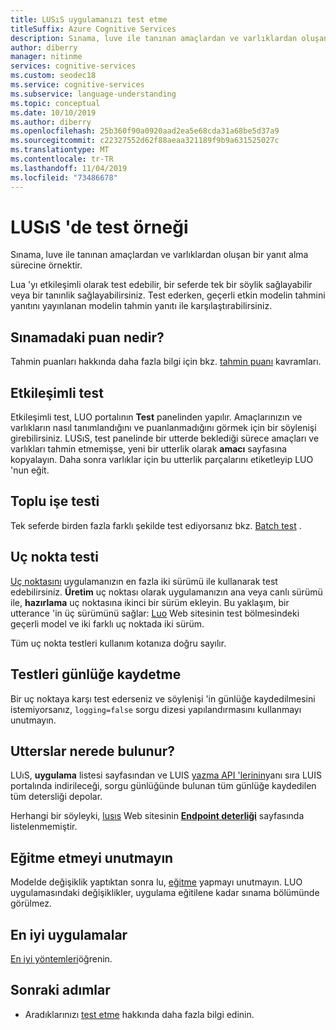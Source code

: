 ```yaml
---
title: LUSıS uygulamanızı test etme
titleSuffix: Azure Cognitive Services
description: Sınama, luve ile tanınan amaçlardan ve varlıklardan oluşan bir yanıt alma sürecine örnektir.
author: diberry
manager: nitinme
services: cognitive-services
ms.custom: seodec18
ms.service: cognitive-services
ms.subservice: language-understanding
ms.topic: conceptual
ms.date: 10/10/2019
ms.author: diberry
ms.openlocfilehash: 25b360f90a0920aad2ea5e68cda31a68be5d37a9
ms.sourcegitcommit: c22327552d62f88aeaa321189f9b9a631525027c
ms.translationtype: MT
ms.contentlocale: tr-TR
ms.lasthandoff: 11/04/2019
ms.locfileid: "73486678"
---
```

# <a name="testing-example-utterances-in-luis"></a>LUSıS 'de test örneği

Sınama, luve ile tanınan amaçlardan ve varlıklardan oluşan bir yanıt alma sürecine örnektir. 

Lua 'yı etkileşimli olarak test edebilir, bir seferde tek bir söylik sağlayabilir veya bir tanınlik sağlayabilirsiniz. Test ederken, geçerli etkin modelin tahmini yanıtını yayınlanan modelin tahmin yanıtı ile karşılaştırabilirsiniz. 

<a name="A-test-score"></a>
<a name="Score-all-intents"></a>
<a name="E-(exponent)-notation"></a>

## <a name="what-is-a-score-in-testing"></a>Sınamadaki puan nedir?
Tahmin puanları hakkında daha fazla bilgi için bkz. [tahmin puanı](luis-concept-prediction-score.md) kavramları.

## <a name="interactive-testing"></a>Etkileşimli test
Etkileşimli test, LUO portalının **Test** panelinden yapılır. Amaçlarınızın ve varlıkların nasıl tanımlandığını ve puanlanmadığını görmek için bir söylenişi girebilirsiniz. LUSıS, test panelinde bir utterde beklediği sürece amaçları ve varlıkları tahmin etmemişse, yeni bir utterlik olarak **amacı** sayfasına kopyalayın. Daha sonra varlıklar için bu utterlik parçalarını etiketleyip LUO 'nun eğit. 

## <a name="batch-testing"></a>Toplu işe testi
Tek seferde birden fazla farklı şekilde test ediyorsanız bkz. [Batch test](luis-concept-batch-test.md) .

## <a name="endpoint-testing"></a>Uç nokta testi
[Uç noktasını](luis-glossary.md#endpoint) uygulamanızın en fazla iki sürümü ile kullanarak test edebilirsiniz. **Üretim** uç noktası olarak uygulamanızın ana veya canlı sürümü ile, **hazırlama** uç noktasına ikinci bir sürüm ekleyin. Bu yaklaşım, bir utterance 'in üç sürümünü sağlar: [Luo](luis-reference-regions.md) Web sitesinin test bölmesindeki geçerli model ve iki farklı uç noktada iki sürüm. 

Tüm uç nokta testleri kullanım kotanıza doğru sayılır. 

## <a name="do-not-log-tests"></a>Testleri günlüğe kaydetme
Bir uç noktaya karşı test ederseniz ve söylenişi 'in günlüğe kaydedilmesini istemiyorsanız, `logging=false` sorgu dizesi yapılandırmasını kullanmayı unutmayın.

## <a name="where-to-find-utterances"></a>Utterslar nerede bulunur?
LUıS, **uygulama** listesi sayfasından ve LUIS [yazma API 'lerinin](https://go.microsoft.com/fwlink/?linkid=2092087)yanı sıra LUIS portalında indirileceği, sorgu günlüğünde bulunan tüm günlüğe kaydedilen tüm detersliği depolar. 

Herhangi bir söyleyki, [lusıs](luis-reference-regions.md) Web sitesinin **[Endpoint deterliği](luis-how-to-review-endpoint-utterances.md)** sayfasında listelenmemiştir. 

## <a name="remember-to-train"></a>Eğitme etmeyi unutmayın
Modelde değişiklik yaptıktan sonra lu, [eğitme](luis-how-to-train.md) yapmayı unutmayın. LUO uygulamasındaki değişiklikler, uygulama eğitilene kadar sınama bölümünde görülmez. 

## <a name="best-practices"></a>En iyi uygulamalar
[En iyi yöntemleri](luis-concept-best-practices.md)öğrenin.

## <a name="next-steps"></a>Sonraki adımlar

* Aradıklarınızı [test etme](luis-interactive-test.md) hakkında daha fazla bilgi edinin.
